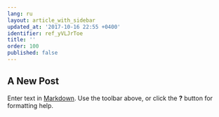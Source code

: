 ```yaml
---
lang: ru
layout: article_with_sidebar
updated_at: '2017-10-16 22:55 +0400'
identifier: ref_yVLJrToe
title: ''
order: 100
published: false
---
```

## A New Post

Enter text in [Markdown](http://daringfireball.net/projects/markdown/). Use the toolbar above, or click the **?** button for formatting help.
